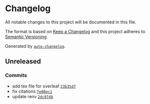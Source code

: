 # Changelog

All notable changes to this project will be documented in this file.

The format is based on [Keep a Changelog](https://keepachangelog.com/en/1.0.0/)
and this project adheres to [Semantic Versioning](https://semver.org/spec/v2.0.0.html).

Generated by [`auto-changelog`](https://github.com/CookPete/auto-changelog).

## Unreleased

### Commits

- add tex file for overleaf [`23b35d7`](https://github.com/bbartholdy/endgame/commit/23b35d7b1f622d4e3f82ca395e62b5f9b7715fe0)
- fix citations [`fe08ec1`](https://github.com/bbartholdy/endgame/commit/fe08ec1b309a9e6d07296754408441f026aac536)
- update renv [`2dc074b`](https://github.com/bbartholdy/endgame/commit/2dc074b07e35b0aed6f02d7d86c8345d0862b77f)
